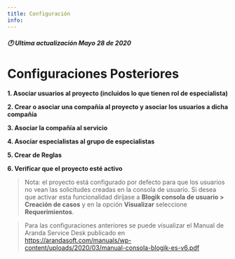 ```yaml
---
title: Configuración
info:
---
```

##### 🕐 Ultima actualización Mayo 28 de 2020

# Configuraciones Posteriores #

**1. Asociar usuarios al proyecto (incluidos lo que tienen rol de especialista)**

**2. Crear o asociar una compañía al proyecto y asociar los usuarios a dicha compañía**

**3. Asociar la compañía al servicio**

**4. Asociar especialistas al grupo de especialistas**

**5. Crear de Reglas**

**6. Verificar que el proyecto esté activo**



>   Nota: el proyecto está configurado por defecto para que los usuarios no vean
>   las solicitudes creadas en la consola de usuario. Si desea que activar esta
>   funcionalidad diríjase a **Blogik consola de usuario \> Creación de casos**
>   y en la opción **Visualizar** seleccione **Requerimientos**.

>   Para las configuraciones anteriores se puede visualizar el Manual de Aranda
>   Service Desk publicado en
>   <https://arandasoft.com/manuals/wp-content/uploads/2020/03/manual-consola-blogik-es-v6.pdf>
